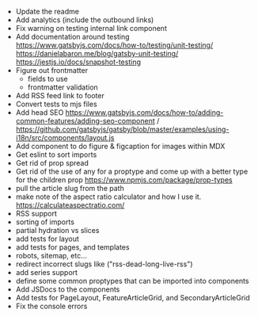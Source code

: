 
- Update the readme
- Add analytics (include the outbound links)
- Fix warning on testing internal link component
- Add documentation around testing
    https://www.gatsbyjs.com/docs/how-to/testing/unit-testing/
    https://danielabaron.me/blog/gatsby-unit-testing/
    https://jestjs.io/docs/snapshot-testing
- Figure out frontmatter
    - fields to use
    - frontmatter validation 
- Add RSS feed link to footer
- Convert tests to mjs files
- Add head SEO https://www.gatsbyjs.com/docs/how-to/adding-common-features/adding-seo-component / https://github.com/gatsbyjs/gatsby/blob/master/examples/using-i18n/src/components/layout.js
- Add component to do figure & figcaption for images within MDX
- Get eslint to sort imports
- Get rid of prop spread
- Get rid of the use of any for a proptype and come up with a better type for the children prop https://www.npmjs.com/package/prop-types
- pull the article slug from the path
- make note of the aspect ratio calculator and how I use it. https://calculateaspectratio.com/
- RSS support
- sorting of imports
- partial hydration vs slices
- add tests for layout
- add tests for pages, and templates
- robots, sitemap, etc...
- redirect incorrect slugs like ("rss-dead-long-live-rss")
- add series support
- define some common proptypes that can be imported into components
- Add JSDocs to the components
- Add tests for PageLayout, FeatureArticleGrid, and SecondaryArticleGrid
- Fix the console errors